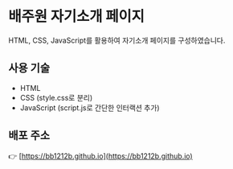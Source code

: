 # 배주원 자기소개 페이지

HTML, CSS, JavaScript를 활용하여 자기소개 페이지를 구성하였습니다.

## 사용 기술

- HTML
- CSS (style.css로 분리)
- JavaScript (script.js로 간단한 인터랙션 추가)

## 배포 주소
👉 [https://bb1212b.github.io](https://bb1212b.github.io)

